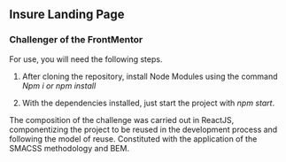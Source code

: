 ## Insure Landing Page

### Challenger of the FrontMentor

For use, you will need the following steps.

1. After cloning the repository, install Node Modules using the command *Npm i or npm install*

2. With the dependencies installed, just start the project with *npm start*.


The composition of the challenge was carried out in ReactJS, componentizing the project to be reused in the development process and following the model of reuse. Constituted with the application of the SMACSS methodology and BEM.